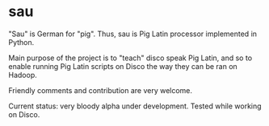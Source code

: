 sau
===

"Sau" is German for "pig". Thus, sau is Pig Latin processor implemented in Python.

Main purpose of the project is to "teach" disco speak Pig Latin, and so to enable running Pig Latin scripts on Disco the way they can be ran on Hadoop.

Friendly comments and contribution are very welcome.

Current status: very bloody alpha under development. Tested while working on Disco.
